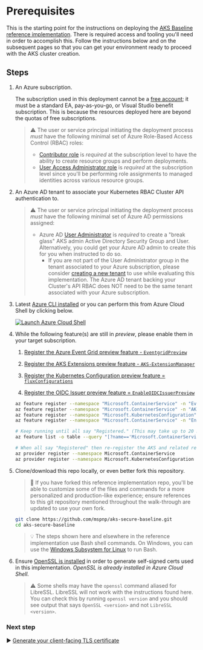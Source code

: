 # Prerequisites

This is the starting point for the instructions on deploying the [AKS Baseline reference implementation](./README.md). There is required access and tooling you'll need in order to accomplish this. Follow the instructions below and on the subsequent pages so that you can get your environment ready to proceed with the AKS cluster creation.

## Steps

1. An Azure subscription.

   The subscription used in this deployment cannot be a [free account](https://azure.microsoft.com/free); it must be a standard EA, pay-as-you-go, or Visual Studio benefit subscription. This is because the resources deployed here are beyond the quotas of free subscriptions.

   > :warning: The user or service principal initiating the deployment process _must_ have the following minimal set of Azure Role-Based Access Control (RBAC) roles:
   >
   > * [Contributor role](https://docs.microsoft.com/azure/role-based-access-control/built-in-roles#contributor) is _required_ at the subscription level to have the ability to create resource groups and perform deployments.
   > * [User Access Administrator role](https://docs.microsoft.com/azure/role-based-access-control/built-in-roles#user-access-administrator) is _required_ at the subscription level since you'll be performing role assignments to managed identities across various resource groups.

1. An Azure AD tenant to associate your Kubernetes RBAC Cluster API authentication to.

   > :warning: The user or service principal initiating the deployment process _must_ have the following minimal set of Azure AD permissions assigned:
   >
   > * Azure AD [User Administrator](https://docs.microsoft.com/azure/active-directory/users-groups-roles/directory-assign-admin-roles#user-administrator-permissions) is _required_ to create a "break glass" AKS admin Active Directory Security Group and User. Alternatively, you could get your Azure AD admin to create this for you when instructed to do so.
   >   * If you are not part of the User Administrator group in the tenant associated to your Azure subscription, please consider [creating a new tenant](https://docs.microsoft.com/azure/active-directory/fundamentals/active-directory-access-create-new-tenant#create-a-new-tenant-for-your-organization) to use while evaluating this implementation. The Azure AD tenant backing your Cluster's API RBAC does NOT need to be the same tenant associated with your Azure subscription.

1. Latest [Azure CLI installed](https://docs.microsoft.com/cli/azure/install-azure-cli?view=azure-cli-latest) or you can perform this from Azure Cloud Shell by clicking below.

   [![Launch Azure Cloud Shell](https://docs.microsoft.com/azure/includes/media/cloud-shell-try-it/launchcloudshell.png)](https://shell.azure.com)

1. While the following feature(s) are still in _preview_, please enable them in your target subscription.

   1. [Register the Azure Event Grid preview feature - `EventgridPreview`](https://docs.microsoft.com/azure/aks/quickstart-event-grid#register-the-eventgridpreview-preview-feature)

   1. [Register the AKS Extensions preview feature - `AKS-ExtensionManager`](https://docs.microsoft.com/azure/aks/cluster-extensions?tabs=azure-cli#register-the-aks-extensionmanager-preview-features)

   1. [Register the Kubernetes Configuration preview feature = `fluxConfigurations`](https://docs.microsoft.com/azure/azure-arc/kubernetes/tutorial-use-gitops-flux2#for-azure-kubernetes-service-clusters)

   1. [Register the OIDC Issuer preview feature = `EnableOIDCIssuerPreview`](https://docs.microsoft.com/azure/aks/cluster-configuration#oidc-issuer-preview)

   ```bash
   az feature register --namespace "Microsoft.ContainerService" -n "EventgridPreview"
   az feature register --namespace "Microsoft.ContainerService" -n "AKS-ExtensionManager"
   az feature register --namespace "Microsoft.KubernetesConfiguration" -n "fluxConfigurations"
   az feature register --namespace "Microsoft.ContainerService" -n "EnableOIDCIssuerPreview"

   # Keep running until all say "Registered." (This may take up to 20 minutes.)
   az feature list -o table --query "[?name=='Microsoft.ContainerService/EventgridPreview' || name=='Microsoft.ContainerService/AKS-ExtensionManager' || name=='Microsoft.ContainerService/EnableOIDCIssuerPreview' || name=='Microsoft.KubernetesConfiguration/fluxConfigurations'].{Name:name,State:properties.state}"

   # When all say "Registered" then re-register the AKS and related resource providers
   az provider register --namespace Microsoft.ContainerService
   az provider register --namespace Microsoft.KubernetesConfiguration
   ```

1. Clone/download this repo locally, or even better fork this repository.

   > :twisted_rightwards_arrows: If you have forked this reference implementation repo, you'll be able to customize some of the files and commands for a more personalized and production-like experience; ensure references to this git repository mentioned throughout the walk-through are updated to use your own fork.

   ```bash
   git clone https://github.com/mspnp/aks-secure-baseline.git
   cd aks-secure-baseline
   ```

   > :bulb: The steps shown here and elsewhere in the reference implementation use Bash shell commands. On Windows, you can use the [Windows Subsystem for Linux](https://docs.microsoft.com/windows/wsl/about) to run Bash.

1. Ensure [OpenSSL is installed](https://github.com/openssl/openssl#download) in order to generate self-signed certs used in this implementation. _OpenSSL is already installed in Azure Cloud Shell._

   > :warning: Some shells may have the `openssl` command aliased for LibreSSL. LibreSSL will not work with the instructions found here. You can check this by running `openssl version` and you should see output that says `OpenSSL <version>` and not `LibreSSL <version>`.

### Next step

:arrow_forward: [Generate your client-facing TLS certificate](./02-ca-certificates.md)
